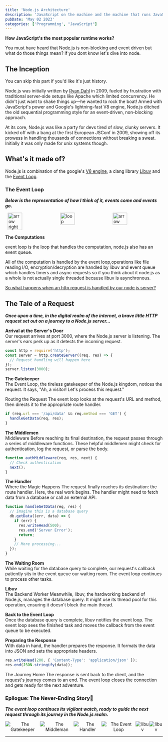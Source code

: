 ```yaml
---
title: 'Node.js Architecture'
description: 'JavaScript on the machine and the machine that runs JavaScript'
pubDate: 'May 02 2023'
categories: ['Programming', "JavaScript"]
---
```


**How JavaScript's the most popular runtime works?**

You must have heard that Node.js is non-blocking and event driven but what do those things mean?
if you dont know let's dive into node.

## The Inception

You can skip this part if you'd like it's just history.

Node.js was initially written by [Ryan Dahl](https://en.wikipedia.org/wiki/Ryan_Dahl) in 2009, fueled by frustration with traditional server-side setups like Apache which limited concurrency. He didn't just want to shake things up—he wanted to rock the boat! Armed with JavaScript's power and Google's lightning-fast V8 engine, Node.js ditched the old sequential programming style for an event-driven, non-blocking approach.

At its core, Node.js was like a party for devs tired of slow, clunky servers. It kicked off with a bang at the first European JSConf in 2009, showing off its prowess in handling thousands of connections without breaking a sweat. Initially it was only made for unix systems though.
## What's it made of?
Node.js is combination of the google's [V8 engine](https://nodejs.org/en/learn/getting-started/the-v8-javascript-engine), a clang library [Libuv](https://github.com/libuv/libuv) and the [Event Loop](#the-event-loop).

### The Event Loop
***Below is the representation of how I think of it, events come and events go.***

<div style="display: flex; justify-content: space-around;">
    <img src="/blog/post/arrow-right.png" alt="arrow right" style="width: 30%;">
    <img src="/blog/post/event-loop.jpg" alt="loop" style="width: 30%;">
    <img src="/blog/post/arrow.png" alt="arrow" style="width: 30%;">
</div>

**The Computations**

event loop is the loop that handles the computation, node.js also has an event queue.

All of the computation is handled by the event loop,operations like file reading I/O, encryption/decryption are handled by libuv and event queue which handles timers and async requests so if you think about it node.js as a whole is not actually single threaded because libuv is asynchronous.

[So what happens when an http request is handled by our node.js server?](#the-tale-of-a-request)

## **The Tale of a Request**

***Once upon a time, in the digital realm of the internet, a brave little HTTP request set out on a journey to a Node.js server...***

**Arrival at the Server's Door** <br/>
Our request arrives at port 3000, where the Node.js server is listening. The server's ears perk up as it detects the incoming request.

```javascript
const http = require('http');
const server = http.createServer((req, res) => {
  // Request handling will happen here
});
server.listen(3000);
```

**The Gatekeeper**<br/>
The Event Loop,
the tireless gatekeeper of the Node.js kingdom, notices the request. It says, "Ah, a visitor! Let's process this request."

Routing the Request
The event loop looks at the request's URL and method, then directs it to the appropriate route handler.

``` javascript
if (req.url === '/api/data' && req.method === 'GET') {
  handleGetData(req, res);
}
```

**The Middlemen** <br/>
Middleware
Before reaching its final destination, the request passes through a series of middleware functions. These helpful middlemen might check for authentication, log the request, or parse the body.

``` javascript
function authMiddleware(req, res, next) {
  // Check authentication
  next();
}
```

**The Handler** <br/>
Where the Magic Happens
The request finally reaches its destination: the route handler. Here, the real work begins. The handler might need to fetch data from a database or call an external API.

``` javascript
function handleGetData(req, res) {
  // Imagine this is a database query
  db.getData((err, data) => {
    if (err) {
      res.writeHead(500);
      res.end('Server Error');
      return;
    }
    // More processing...
  });
}
```

**The Waiting Room** <br/>
While waiting for the database query to complete, our request's callback patiently sits in the event queue our waiting room. The event loop continues to process other tasks.

**Libuv** <br/>
The Backend Worker
Meanwhile, libuv, the hardworking backend of Node.js, manages the database query. It might use its thread pool for this operation, ensuring it doesn't block the main thread.

**Back to the Event Loop**<br/>
Once the database query is complete, libuv notifies the event loop. The event loop sees the finished task and moves the callback from the event queue to be executed.

**Preparing the Response**<br/>
With data in hand, the handler prepares the response. It formats the data into JSON and sets the appropriate headers.
``` javascript
res.writeHead(200, { 'Content-Type': 'application/json' });
res.end(JSON.stringify(data));
```

The Journey Home
The response is sent back to the client, and the request's journey comes to an end. The event loop closes the connection and gets ready for the next adventure.


### Epilogue: The Never-Ending Story🔄

***The event loop continues its vigilant watch, ready to guide the next request through its journey in the Node.js realm.***

<div style="display: flex; justify-content: space-around; flex-wrap: no-wrap;">
  <div style="text-align: center;">
    <img src="/blog/post/gatekeeper.jpg" alt="The Gatekeeper" style="width: max; height: auto;">
  </div>
  <div style="text-align: center;">
    <img src="/blog/post/middleman.jpg" alt="The Middleman" style="width: max; height: auto;">
  </div>
  <div style="text-align: center;">
    <img src="/blog/post/handler.jpg" alt="The Handler" style="width: max; height: auto;">
  </div>
  <div style="text-align: center;">
    <img src="/blog/post/waiting-room.jpg" alt="The Event Loop" style="width: max; height: auto;">
  </div>
  <div style="text-align: center;">
    <img src="/blog/post/backend-workers.jpg" alt="libuv" style="width: max; height: auto;">
  </div>
    <div style="text-align: center;">
    <img src="/blog/post/infinite-loop.jpg" alt="libuv" style="width: max; height: auto;">
  </div>
</div>

<hr/>
